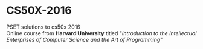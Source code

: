  # CS50X-2016  
PSET solutions to cs50x 2016   
Online course from <b>Harvard University</b> titled "<i>Introduction to the Intellectual Enterprises of Computer Science and the Art of Programming</i>"
